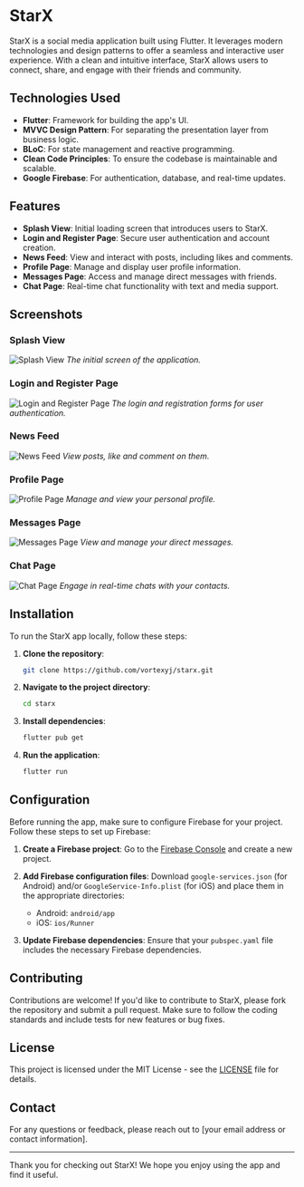 # StarX

StarX is a social media application built using Flutter. It leverages modern technologies and design patterns to offer a seamless and interactive user experience. With a clean and intuitive interface, StarX allows users to connect, share, and engage with their friends and community.

## Technologies Used

- **Flutter**: Framework for building the app's UI.
- **MVVC Design Pattern**: For separating the presentation layer from business logic.
- **BLoC**: For state management and reactive programming.
- **Clean Code Principles**: To ensure the codebase is maintainable and scalable.
- **Google Firebase**: For authentication, database, and real-time updates.

## Features

- **Splash View**: Initial loading screen that introduces users to StarX.
- **Login and Register Page**: Secure user authentication and account creation.
- **News Feed**: View and interact with posts, including likes and comments.
- **Profile Page**: Manage and display user profile information.
- **Messages Page**: Access and manage direct messages with friends.
- **Chat Page**: Real-time chat functionality with text and media support.

## Screenshots

### Splash View
![Splash View](https://drive.google.com/file/d/1kFMMx8ePSbXDaFPTuXaXxBbQsfxUd7Jb/view?usp=drive_link)
_The initial screen of the application._

### Login and Register Page
![Login and Register Page](https://drive.google.com/file/d/12siVdGwB_vGNvM0H880odhSXzg_43BSU/view?usp=drive_link)
_The login and registration forms for user authentication._

### News Feed
![News Feed](https://drive.google.com/file/d/1pZDxJXyJNUIxVL3BvlhNRKIf8N6x5NvL/view?usp=drive_link)
_View posts, like and comment on them._

### Profile Page
![Profile Page](https://drive.google.com/file/d/1cnlkyYlOzJ60RnfY-TdMy3iS9anHTSLI/view?usp=drive_link)
_Manage and view your personal profile._

### Messages Page
![Messages Page](https://drive.google.com/file/d/1tydTS_-hwqz1o5PGvXOZnmUoSqR9Q88L/view?usp=drive_link)
_View and manage your direct messages._

### Chat Page
![Chat Page](https://drive.google.com/file/d/1RZ7U0VlvOkH6Ob6eQNSu9UFdNUItAZzj/view?usp=drive_link)
_Engage in real-time chats with your contacts._

## Installation

To run the StarX app locally, follow these steps:

1. **Clone the repository**:
    ```bash
    git clone https://github.com/vortexyj/starx.git
    ```

2. **Navigate to the project directory**:
    ```bash
    cd starx
    ```

3. **Install dependencies**:
    ```bash
    flutter pub get
    ```

4. **Run the application**:
    ```bash
    flutter run
    ```

## Configuration

Before running the app, make sure to configure Firebase for your project. Follow these steps to set up Firebase:

1. **Create a Firebase project**: Go to the [Firebase Console](https://console.firebase.google.com/) and create a new project.

2. **Add Firebase configuration files**: Download `google-services.json` (for Android) and/or `GoogleService-Info.plist` (for iOS) and place them in the appropriate directories:
   - Android: `android/app`
   - iOS: `ios/Runner`

3. **Update Firebase dependencies**: Ensure that your `pubspec.yaml` file includes the necessary Firebase dependencies.

## Contributing

Contributions are welcome! If you'd like to contribute to StarX, please fork the repository and submit a pull request. Make sure to follow the coding standards and include tests for new features or bug fixes.

## License

This project is licensed under the MIT License - see the [LICENSE](LICENSE) file for details.

## Contact

For any questions or feedback, please reach out to [your email address or contact information].

---

Thank you for checking out StarX! We hope you enjoy using the app and find it useful.

